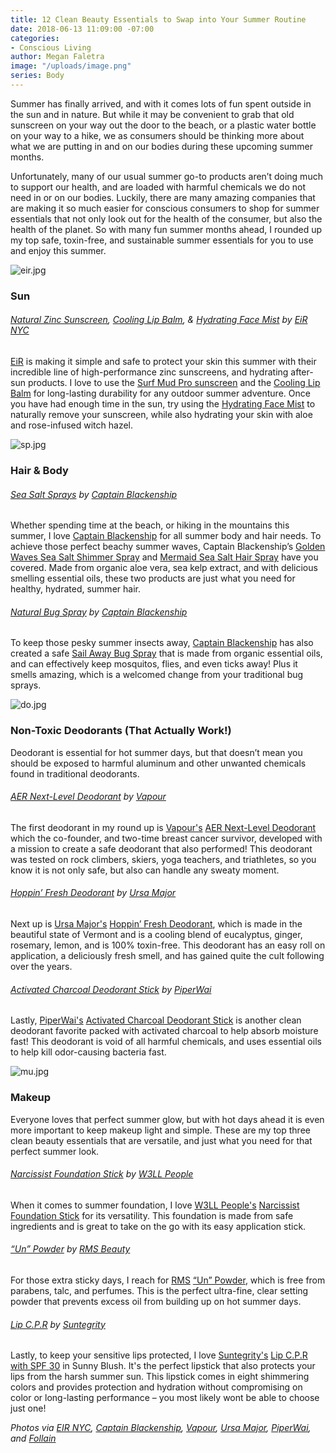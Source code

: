 ```yaml
---
title: 12 Clean Beauty Essentials to Swap into Your Summer Routine
date: 2018-06-13 11:09:00 -07:00
categories:
- Conscious Living
author: Megan Faletra
image: "/uploads/image.png"
series: Body
---
```


Summer has finally arrived, and with it comes lots of fun spent outside in the sun and in nature. But while it may be convenient to grab that old sunscreen on your way out the door to the beach, or a plastic water bottle on your way to a hike, we as consumers should be thinking more about what we are putting in and on our bodies during these upcoming summer months. 

Unfortunately, many of our usual summer go-to products aren’t doing much to support our health, and are loaded with harmful chemicals we do not need in or on our bodies. Luckily, there are many amazing companies that are making it so much easier for conscious consumers to shop for summer essentials that not only look out for the health of the consumer, but also the health of the planet. So with many fun summer months ahead, I rounded up my top safe, toxin-free, and sustainable summer essentials for you to use and enjoy this summer.

![eir.jpg](/uploads/eir.jpg)

### Sun

###### [Natural Zinc Sunscreen](https://eirnyc.com/collections/sun-and-surf/products/surf-mud-pro), [Cooling Lip Balm](https://eirnyc.com/collections/face/products/cooling-lip-balm), & [Hydrating Face Mist](https://eirnyc.com/collections/face/products/hydrating-face-mist) by [EiR NYC](https://eirnyc.com/)

[EiR](https://eirnyc.com/) is making it simple and safe to protect your skin this summer with their incredible line of high-performance zinc sunscreens, and hydrating after-sun products. I love to use the [Surf Mud Pro sunscreen](https://eirnyc.com/collections/sun-and-surf/products/surf-mud-pro) and the [Cooling Lip Balm](https://eirnyc.com/collections/face/products/cooling-lip-balm) for long-lasting durability for any outdoor summer adventure. Once you have had enough time in the sun, try using the [Hydrating Face Mist](https://eirnyc.com/collections/face/products/hydrating-face-mist) to naturally remove your sunscreen, while also hydrating your skin with aloe and rose-infused witch hazel. 

![sp.jpg](/uploads/sp.jpg)

### Hair & Body

###### [Sea Salt Sprays](https://captainblankenship.com/collections/retail/products/golden-waves-sea-salt-shimmer-spray) by [Captain Blackenship](https://captainblankenship.com/) 

Whether spending time at the beach, or hiking in the mountains this summer, I love [Captain Blackenship](https://captainblankenship.com/) for all summer body and hair needs. To achieve those perfect beachy summer waves, Captain Blackenship’s [Golden Waves Sea Salt Shimmer Spray](https://captainblankenship.com/collections/retail/products/golden-waves-sea-salt-shimmer-spray) and [Mermaid Sea Salt Hair Spray](https://captainblankenship.com/collections/retail/products/mermaid-sea-salt-hair-spray) have you covered. Made from organic aloe vera, sea kelp extract, and with delicious smelling essential oils, these two products are just what you need for healthy, hydrated, summer hair.  

###### [Natural Bug Spray](https://captainblankenship.com/collections/retail/products/sail-away-bug-spray) by [Captain Blackenship](https://captainblankenship.com/)

To keep those pesky summer insects away, [Captain Blackenship](https://captainblankenship.com/) has also created a safe [Sail Away Bug Spray](https://captainblankenship.com/collections/retail/products/sail-away-bug-spray) that is made from organic essential oils, and can effectively keep mosquitos, flies, and even ticks away! Plus it smells amazing, which is a welcomed change from your traditional bug sprays.

![do.jpg](/uploads/do.jpg)

### Non-Toxic Deodorants (That Actually Work!)

Deodorant is essential for hot summer days, but that doesn’t mean you should be exposed to harmful aluminum and other unwanted chemicals found in traditional deodorants. 

###### [AER Next-Level Deodorant](https://vapourbeauty.com/products/aer-next-level-deodorant) by [Vapour](https://vapourbeauty.com/)

The first deodorant in my round up is [Vapour's](https://vapourbeauty.com/) [AER Next-Level Deodorant](https://vapourbeauty.com/products/aer-next-level-deodorant) which the co-founder, and two-time breast cancer survivor, developed with a mission to create a safe deodorant that also performed! This deodorant was tested on rock climbers, skiers, yoga teachers, and triathletes, so you know it is not only safe, but also can handle any sweaty moment. 

###### [Hoppin’ Fresh Deodorant](https://www.ursamajorvt.com/products/hoppin-fresh-deodorant) by [Ursa Major](https://www.ursamajorvt.com/)

Next up is [Ursa Major's](https://www.ursamajorvt.com/) [Hoppin’ Fresh Deodorant](https://www.ursamajorvt.com/products/hoppin-fresh-deodorant), which is made in the beautiful state of Vermont and is a cooling blend of eucalyptus, ginger, rosemary, lemon, and is 100% toxin-free. This deodorant has an easy roll on application, a deliciously fresh smell, and has gained quite the cult following over the years.

###### [Activated Charcoal Deodorant Stick](https://www.piperwai.com/products/piperwai-natural-deodorant-stick) by [PiperWai](https://www.piperwai.com/) 

Lastly, [PiperWai's](https://www.piperwai.com/) [Activated Charcoal Deodorant Stick](https://www.piperwai.com/products/piperwai-natural-deodorant-stick) is another clean deodorant favorite packed with activated charcoal to help absorb moisture fast! This deodorant is void of all harmful chemicals, and uses essential oils to help kill odor-causing bacteria fast.

![mu.jpg](/uploads/mu.jpg)

### Makeup

Everyone loves that perfect summer glow, but with hot days ahead it is even more important to keep makeup light and simple. These are my top three clean beauty essentials that are versatile, and just what you need for that perfect summer look. 

###### [Narcissist Foundation Stick](https://follain.com/p/w3ll-people-narcissist-foundation-stick#857900003989) by [W3LL People](https://follain.com/b/w3ll-people) 

When it comes to summer foundation, I love [W3LL People's](https://follain.com/b/w3ll-people) [Narcissist Foundation Stick](https://follain.com/p/w3ll-people-narcissist-foundation-stick#857900003989) for its versatility. This foundation is made from safe ingredients and is great to take on the go with its easy application stick. 

###### [“Un” Powder](https://follain.com/p/rms-beauty-un-powder) by [RMS Beauty](https://follain.com/b/rms-beauty)

For those extra sticky days, I reach for [RMS](https://follain.com/b/rms-beauty) [“Un” Powder](https://follain.com/p/rms-beauty-un-powder), which is free from parabens, talc, and perfumes. This is the perfect ultra-fine, clear setting powder that prevents excess oil from building up on hot summer days. 

###### [Lip C.P.R](https://follain.com/p/suntegrity-lip-c-p-r-spf-30#854245006545) by [Suntegrity](https://follain.com/b/suntegrity) 

Lastly, to keep your sensitive lips protected, I love [Suntegrity's](https://follain.com/b/suntegrity) [Lip C.P.R with SPF 30](https://follain.com/p/suntegrity-lip-c-p-r-spf-30#854245006545) in Sunny Blush. It's the perfect lipstick that also protects your lips from the harsh summer sun. This lipstick comes in eight shimmering colors and provides protection and hydration without compromising on color or long-lasting performance – you most likely wont be able to choose just one!

_Photos via [EIR NYC](https://eirnyc.com/), [Captain Blackenship](https://captainblankenship.com/), [Vapour](https://vapourbeauty.com/), [Ursa Major](https://www.ursamajorvt.com/), [PiperWai](https://www.piperwai.com/), and [Follain](https://follain.com/)_